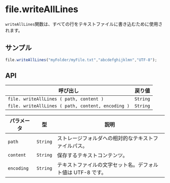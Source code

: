 # file.writeAllLines

`writeAllLines`関数は、すべての行をテキストファイルに書き込むために使用されます。

## サンプル

```javascript
file.writeAllLines("myFolder/myFile.txt","abcdefghijklmn","UTF-8");
```

## API

| 呼び出し | 戻り値 |
|---|---|
| `file. writeAllLines ( path, content )` | `String` |
| `file. writeAllLines ( path, content, encoding )` | `String` |

| パラメータ | 型 | 説明 |
|---|---|---|
| `path` | `String` | ストレージフォルダへの相対的なテキストファイルパス。 |
| `content` | `String` | 保存するテキストコンテンツ。 |
| `encoding` | `String` | テキストファイルの文字セット名。デフォルト値は UTF-8 です。 |